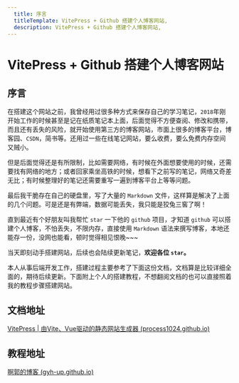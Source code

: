 ```yaml
---
  title: 序言
  titleTemplate: VitePress + Github 搭建个人博客网站,
  description: VitePress + Github 搭建个人博客网站,
---
```


# VitePress + Github 搭建个人博客网站

## 序言

在搭建这个网站之前，我曾经用过很多种方式来保存自己的学习笔记，`2018`年刚开始工作的时候甚至是记在纸质笔记本上面，后面觉得不方便查阅、修改和携带，而且还有丢失的风险，就开始使用第三方的博客网站，市面上很多的博客平台，博客园、`CSDN`，简书等。还用过一些在线笔记网站，要么收费，要么免费内存空间又贼小。

但是后面觉得还是有所限制，比如需要网络，有时候在外面想要使用的时候，还需要找有网络的地方；或者回家乘坐高铁的时候，想看下之前写的笔记，网络又奇差无比；有时候整理好的笔记还需要重写一遍到博客平台上等等问题。

最后我干脆存在自己的硬盘里，写了大量的 `Markdown` 文件，这样算是解决了上面的几个问题。可是还是有弊端，数据可能丢失，我只能是狡兔三窖了啊！

直到最近有个好朋友叫我帮忙 `star` 一下他的 `github` 项目，才知道 `github` 可以搭建个人博客，不怕丢失，不限内存，直接使用 `Markdown` 语法来撰写博客，本地还能存一份，没网也能看，顿时觉得相见恨晚~~~

当天即刻动手搭建网站，后续也会陆续更新笔记，**欢迎各位 `star`。**

本人从事后端开发工作，搭建过程主要参考了下面这份文档，文档算是比较详细全面的，期待后续更新。下面附上个人的搭建教程，不想翻阅文档的也可以直接照着我的教程步骤搭建网站。



## 文档地址

[VitePress | 由Vite、Vue驱动的静态网站生成器 (process1024.github.io)](https://process1024.github.io/vitepress/)



## 教程地址

[啊郭的博客  (gyh-up.github.io)](/preface/install.html)

